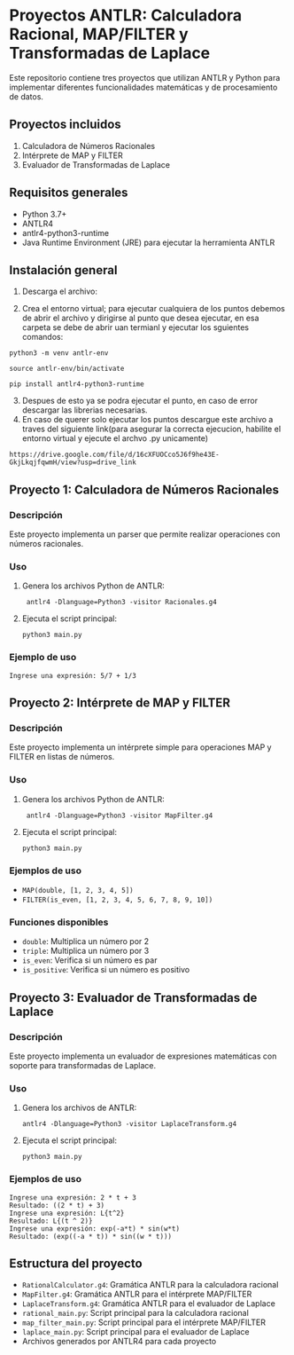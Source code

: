 # Proyectos ANTLR: Calculadora Racional, MAP/FILTER y Transformadas de Laplace

Este repositorio contiene tres proyectos que utilizan ANTLR y Python para implementar diferentes funcionalidades matemáticas y de procesamiento de datos.

## Proyectos incluidos

1. Calculadora de Números Racionales
2. Intérprete de MAP y FILTER
3. Evaluador de Transformadas de Laplace

## Requisitos generales

- Python 3.7+
- ANTLR4
- antlr4-python3-runtime
- Java Runtime Environment (JRE) para ejecutar la herramienta ANTLR

## Instalación general

1. Descarga el archivo:
 
2. Crea el entorno virtual; para ejecutar cualquiera de los puntos debemos de abrir el archivo y dirigirse al punto que desea ejecutar, en esa carpeta se debe de abrir uan termianl y ejecutar los sguientes comandos:
```
python3 -m venv antlr-env
```
```
source antlr-env/bin/activate
```
```
pip install antlr4-python3-runtime
```
3. Despues de esto ya se podra ejecutar el punto, en caso de error descargar las librerias necesarias.
4. En caso de querer solo ejecutar los puntos descargue este archivo a traves del siguiente link(para asegurar la correcta ejecucion, habilite el entorno virtual y ejecute el archvo .py unicamente)
 ```
https://drive.google.com/file/d/16cXFUOCco5J6f9he43E-GkjLkqjfqwmH/view?usp=drive_link
```

## Proyecto 1: Calculadora de Números Racionales

### Descripción
Este proyecto implementa un parser que permite realizar operaciones con números racionales.

### Uso
1. Genera los archivos Python de ANTLR:
   ```
    antlr4 -Dlanguage=Python3 -visitor Racionales.g4
   ```
2. Ejecuta el script principal:
   ```
   python3 main.py
   ```
### Ejemplo de uso
```
Ingrese una expresión: 5/7 + 1/3

```

## Proyecto 2: Intérprete de MAP y FILTER

### Descripción
Este proyecto implementa un intérprete simple para operaciones MAP y FILTER en listas de números.

### Uso
1. Genera los archivos Python de ANTLR:
   ```
    antlr4 -Dlanguage=Python3 -visitor MapFilter.g4
   ```
2. Ejecuta el script principal:
   ```
   python3 main.py
   ```

### Ejemplos de uso
- `MAP(double, [1, 2, 3, 4, 5])`
- `FILTER(is_even, [1, 2, 3, 4, 5, 6, 7, 8, 9, 10])`

### Funciones disponibles
- `double`: Multiplica un número por 2
- `triple`: Multiplica un número por 3
- `is_even`: Verifica si un número es par
- `is_positive`: Verifica si un número es positivo

## Proyecto 3: Evaluador de Transformadas de Laplace

### Descripción
Este proyecto implementa un evaluador de expresiones matemáticas con soporte para transformadas de Laplace.

### Uso
1. Genera los archivos de ANTLR:
   ```
   antlr4 -Dlanguage=Python3 -visitor LaplaceTransform.g4
   ```
2. Ejecuta el script principal:
   ```
   python3 main.py
   ```

### Ejemplos de uso
```
Ingrese una expresión: 2 * t + 3
Resultado: ((2 * t) + 3)
Ingrese una expresión: L{t^2}
Resultado: L{(t ^ 2)}
Ingrese una expresión: exp(-a*t) * sin(w*t)
Resultado: (exp((-a * t)) * sin((w * t)))
```

## Estructura del proyecto

- `RationalCalculator.g4`: Gramática ANTLR para la calculadora racional
- `MapFilter.g4`: Gramática ANTLR para el intérprete MAP/FILTER
- `LaplaceTransform.g4`: Gramática ANTLR para el evaluador de Laplace
- `rational_main.py`: Script principal para la calculadora racional
- `map_filter_main.py`: Script principal para el intérprete MAP/FILTER
- `laplace_main.py`: Script principal para el evaluador de Laplace
- Archivos generados por ANTLR4 para cada proyecto
